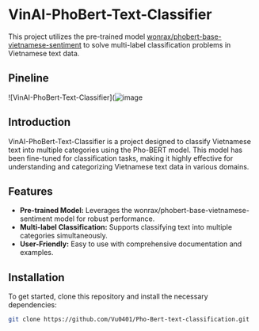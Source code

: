 # VinAI-PhoBert-Text-Classifier

This project utilizes the pre-trained model [wonrax/phobert-base-vietnamese-sentiment](https://huggingface.co/wonrax/phobert-base-vietnamese-sentiment) to solve multi-label classification problems in Vietnamese text data.

## Pineline
![VinAI-PhoBert-Text-Classifier](![image](https://github.com/Vu0401/VinAI-PhoBert-Text-Classifier/assets/93986576/750f1615-caa9-4eba-b1e4-d67839adcb47)



## Introduction

VinAI-PhoBert-Text-Classifier is a project designed to classify Vietnamese text into multiple categories using the Pho-BERT model. This model has been fine-tuned for classification tasks, making it highly effective for understanding and categorizing Vietnamese text data in various domains.

## Features

- **Pre-trained Model:** Leverages the wonrax/phobert-base-vietnamese-sentiment model for robust performance.
- **Multi-label Classification:** Supports classifying text into multiple categories simultaneously.
- **User-Friendly:** Easy to use with comprehensive documentation and examples.

## Installation

To get started, clone this repository and install the necessary dependencies:

```bash
git clone https://github.com/Vu0401/Pho-Bert-text-classification.git
